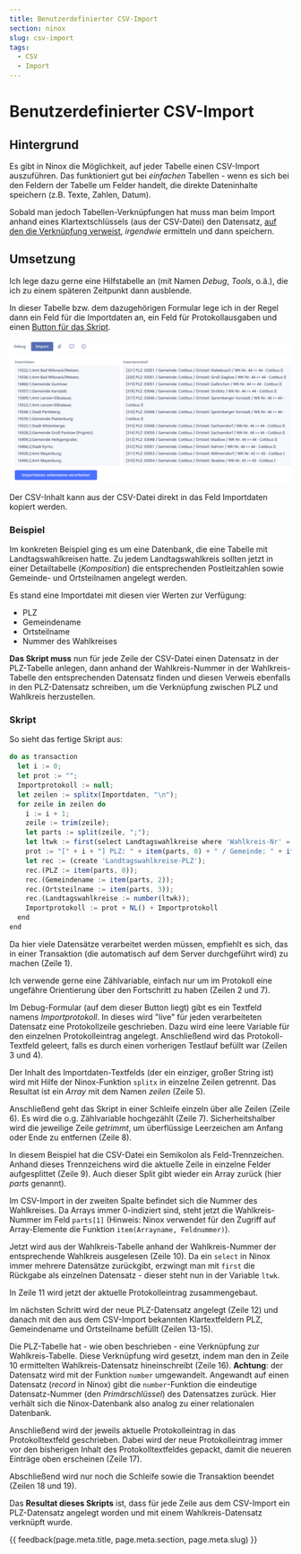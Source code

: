 ```yaml
---
title: Benutzerdefinierter CSV-Import
section: ninox
slug: csv-import
tags:
  - CSV
  - Import
---
```


# Benutzerdefinierter CSV-Import

## Hintergrund

Es gibt in Ninox die Möglichkeit, auf jeder Tabelle einen CSV-Import auszuführen. Das funktioniert gut bei *einfachen* Tabellen - wenn es sich bei den Feldern der Tabelle um Felder handelt, die direkte Dateninhalte speichern (z.B. Texte, Zahlen, Datum).

Sobald man jedoch Tabellen-Verknüpfungen hat muss man beim Import anhand eines Klartextschlüssels (aus der CSV-Datei) den Datensatz, <u>auf den die Verknüpfung verweist</u>, *irgendwie* ermitteln und dann speichern.

## Umsetzung

Ich lege dazu gerne eine Hilfstabelle an (mit Namen *Debug*, *Tools*, o.ä.), die ich zu einem späteren Zeitpunkt dann ausblende.

In dieser Tabelle bzw. dem dazugehörigen Formular lege ich in der Regel dann ein Feld für die Importdaten an, ein Feld für Protokollausgaben und einen [Button für das Skript](../skripting/).

![](img/2022-08-05-ninox-csv-import-1.png)

Der CSV-Inhalt kann aus der CSV-Datei direkt in das Feld Importdaten kopiert werden.

### Beispiel

Im konkreten Beispiel ging es um eine Datenbank, die eine Tabelle mit Landtagswahlkreisen hatte. Zu jedem Landtagswahlkreis sollten jetzt in einer Detailtabelle (*Komposition*) die entsprechenden Postleitzahlen sowie Gemeinde- und Ortsteilnamen angelegt werden.

Es stand eine Importdatei mit diesen vier Werten zur Verfügung:

- PLZ
- Gemeindename
- Ortsteilname
- Nummer des Wahlkreises 

**Das Skript muss** nun für jede Zeile der CSV-Datei einen Datensatz in der PLZ-Tabelle anlegen, dann anhand der Wahlkreis-Nummer in der Wahlkreis-Tabelle den entsprechenden Datensatz finden und diesen Verweis ebenfalls in den PLZ-Datensatz schreiben, um die Verknüpfung zwischen PLZ und Wahlkreis herzustellen.


### Skript

So sieht das fertige Skript aus:

```javascript linenums="1"
do as transaction
  let i := 0;
  let prot := "";
  Importprotokoll := null;
  let zeilen := splitx(Importdaten, "\n");
  for zeile in zeilen do
    i := i + 1;
    zeile := trim(zeile);
    let parts := split(zeile, ";");
    let ltwk := first(select Landtagswahlkreise where 'Wahlkreis-Nr' = item(parts, 1));
    prot := "[" + i + "] PLZ: " + item(parts, 0) + " / Gemeinde: " + item(parts, 2) + " / Ortsteil: " + item(parts, 3) + " / WK-Nr. " + item(parts, 1) + " >> " + ltwk.'Wahlkreis-Nr' + " - " + ltwk.'Wahlkreis-Name';
    let rec := (create 'Landtagswahlkreise-PLZ');
    rec.(PLZ := item(parts, 0));
    rec.(Gemeindename := item(parts, 2));
    rec.(Ortsteilname := item(parts, 3));
    rec.(Landtagswahlkreise := number(ltwk));
    Importprotokoll := prot + NL() + Importprotokoll
  end
end
```

Da hier viele Datensätze verarbeitet werden müssen, empfiehlt es sich, das in einer Transaktion (die automatisch auf dem Server durchgeführt wird) zu machen (Zeile 1).

Ich verwende gerne eine Zählvariable, einfach nur um im Protokoll eine ungefähre Orientierung über den Fortschritt zu haben (Zeilen 2 und 7).

Im Debug-Formular (auf dem dieser Button liegt) gibt es ein Textfeld namens *Importprotokoll*. In dieses wird "live" für jeden verarbeiteten Datensatz eine Protokollzeile geschrieben. Dazu wird eine leere Variable für den einzelnen Protokolleintrag angelegt. Anschließend wird das Protokoll-Textfeld geleert, falls es durch einen vorherigen Testlauf befüllt war (Zeilen 3 und 4).

Der Inhalt des Importdaten-Textfelds (der ein einziger, großer String ist) wird mit Hilfe der Ninox-Funktion `splitx` in einzelne Zeilen getrennt. Das Resultat ist ein *Array* mit dem Namen *zeilen* (Zeile 5).

Anschließend geht das Skript in einer Schleife einzeln über alle Zeilen (Zeile 6). Es wird die o.g. Zählvariable hochgezählt (Zeile 7). Sicherheitshalber wird die jeweilige Zeile *getrimmt*, um überflüssige Leerzeichen am Anfang oder Ende zu entfernen (Zeile 8).

In diesem Beispiel hat die CSV-Datei ein Semikolon als Feld-Trennzeichen. Anhand dieses Trennzeichens wird die aktuelle Zeile in einzelne Felder aufgesplittet (Zeile 9). Auch dieser Split gibt wieder ein Array zurück (hier *parts* genannt).

Im CSV-Import in der zweiten Spalte befindet sich die Nummer des Wahlkreises. Da Arrays immer 0-indiziert sind, steht jetzt die Wahlkreis-Nummer im Feld `parts[1]` (Hinweis: Ninox verwendet für den Zugriff auf Array-Elemente die Funktion `item(Arrayname, Feldnummer)`).

Jetzt wird aus der Wahlkreis-Tabelle anhand der Wahlkreis-Nummer der entsprechende Wahlkreis ausgelesen (Zeile 10). Da ein `select` in Ninox immer mehrere Datensätze zurückgibt, erzwingt man mit `first` die Rückgabe als einzelnen Datensatz - dieser steht nun in der Variable `ltwk`.

In Zeile 11 wird jetzt der aktuelle Protokolleintrag zusammengebaut.

Im nächsten Schritt wird der neue PLZ-Datensatz angelegt (Zeile 12) und danach mit den aus dem CSV-Import bekannten Klartextfeldern PLZ, Gemeindename und Ortsteilname befüllt (Zeilen 13-15).

Die PLZ-Tabelle hat - wie oben beschrieben - eine Verknüpfung zur Wahlkreis-Tabelle. Diese Verknüpfung wird gesetzt, indem man den in Zeile 10 ermittelten Wahlkreis-Datensatz hineinschreibt (Zeile 16). **Achtung**: der Datensatz wird mit der Funktion `number` umgewandelt. Angewandt auf einen Datensatz (*record* in Ninox) gibt die `number`-Funktion die eindeutige Datensatz-Nummer (den *Primärschlüssel*) des Datensatzes zurück. Hier verhält sich die Ninox-Datenbank also analog zu einer relationalen Datenbank.

Anschließend wird der jeweils aktuelle Protokolleintrag in das Protokolltextfeld geschrieben. Dabei wird der neue Protokolleintrag immer vor den bisherigen Inhalt des Protokolltextfeldes gepackt, damit die neueren Einträge oben erscheinen (Zeile 17).

Abschließend wird nur noch die Schleife sowie die Transaktion beendet (Zeilen 18 und 19).

Das **Resultat dieses Skripts** ist, dass für jede Zeile aus dem CSV-Import ein PLZ-Datensatz angelegt worden und mit einem Wahlkreis-Datensatz verknüpft wurde.


{{ feedback(page.meta.title, page.meta.section, page.meta.slug) }}
